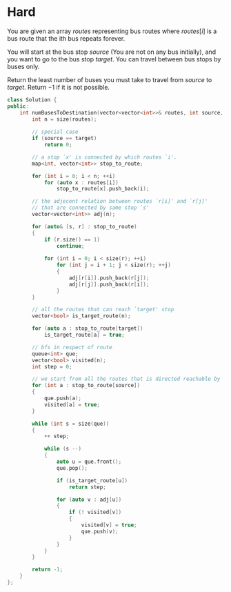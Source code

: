 # Hard

You are given an array $routes$ representing bus routes where $routes[i]$ is a bus route that the ith bus repeats forever.

You will start at the bus stop $source$ (You are not on any bus initially), and you want to go to the bus stop $target$. You can travel between bus stops by buses only.

Return the least number of buses you must take to travel from $source$ to $target$. Return $-1$ if it is not possible.

```cpp
class Solution {
public:
    int numBusesToDestination(vector<vector<int>>& routes, int source, int target) {
        int n = size(routes);
    
        // special case
        if (source == target)
            return 0;

        // a stop `x' is connected by which routes `i'.
        map<int, vector<int>> stop_to_route;

        for (int i = 0; i < n; ++i)
            for (auto x : routes[i])
                stop_to_route[x].push_back(i);

        // the adjecent relation between routes `r[i]' and `r[j]'
        // that are connected by same stop `s'
        vector<vector<int>> adj(n);

        for (auto& [s, r] : stop_to_route)
        {
            if (r.size() == 1)
                continue;
            
            for (int i = 0; i < size(r); ++i)
                for (int j = i + 1; j < size(r); ++j)
                {
                    adj[r[i]].push_back(r[j]);
                    adj[r[j]].push_back(r[i]);
                }
        }

        // all the routes that can reach `target' stop
        vector<bool> is_target_route(n);

        for (auto a : stop_to_route[target])
            is_target_route[a] = true;

        // bfs in respect of route
        queue<int> que;
        vector<bool> visited(n);
        int step = 0;

        // we start from all the routes that is directed reachable by `source' stop
        for (int a : stop_to_route[source])
        {
            que.push(a);
            visited[a] = true;
        }

        while (int s = size(que))
        {
            ++ step;

            while (s --)
            {
                auto u = que.front();
                que.pop();

                if (is_target_route[u])
                    return step;

                for (auto v : adj[u])
                {
                    if (! visited[v])
                    {
                        visited[v] = true;
                        que.push(v);
                    }
                }
            }
        }

        return -1;
    }
};
```
